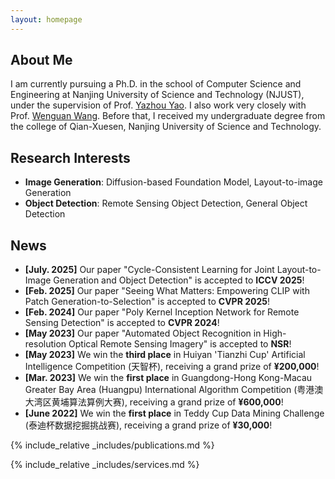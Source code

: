 ```yaml
---
layout: homepage
---
```


## About Me

I am currently pursuing a Ph.D. in the school of Computer Science and Engineering at Nanjing University of Science and Technology (NJUST), under the supervision of Prof. [Yazhou Yao](http://www.milab-nust.com/milab/web/currentmembershow.html?id=18). I also work very closely with Prof. [Wenguan Wang](https://sites.google.com/view/wenguanwang). Before that,  I received my undergraduate degree from the college of Qian-Xuesen, Nanjing University of Science and Technology.

## Research Interests

- **Image Generation**: Diffusion-based Foundation Model, Layout-to-image Generation
- **Object Detection**: Remote Sensing Object Detection, General Object Detection

## News

- **[July. 2025]** Our paper "Cycle-Consistent Learning for Joint Layout-to-Image Generation and Object Detection" is accepted to **ICCV 2025**!
- **[Feb. 2025]** Our paper "Seeing What Matters: Empowering CLIP with Patch Generation-to-Selection" is accepted to **CVPR 2025**!
- **[Feb. 2024]** Our paper "Poly Kernel Inception Network for Remote Sensing Detection" is accepted to **CVPR 2024**!
- **[May 2023]** Our paper "Automated Object Recognition in High-resolution Optical Remote Sensing Imagery" is accepted to **NSR**!
- **[May 2023]** We win the **third place** in Huiyan 'Tianzhi Cup' Artificial Intelligence Competition (天智杯), receiving a grand prize of **¥200,000**!
- **[Mar. 2023]** We win the **first place** in Guangdong-Hong Kong-Macau Greater Bay Area (Huangpu) International Algorithm Competition (粤港澳大湾区黄埔算法算例大赛), receiving a grand prize of **¥600,000**!
- **[June 2022]** We win the **first place** in Teddy Cup Data Mining Challenge (泰迪杯数据挖掘挑战赛), receiving a grand prize of **¥30,000**!


{% include_relative _includes/publications.md %}

{% include_relative _includes/services.md %}
